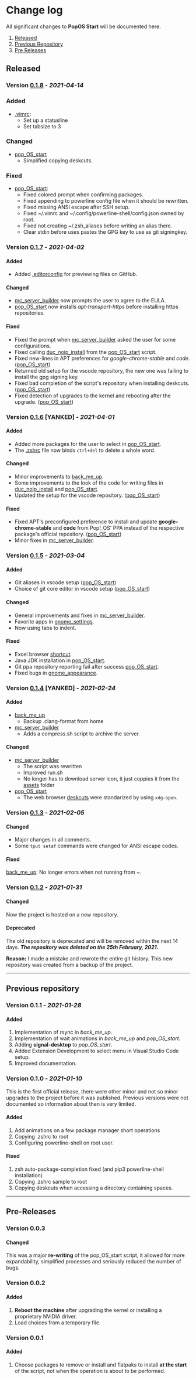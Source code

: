 # Change log
All significant changes to **PopOS Start** will be documented here.

1. [Released](#Released)
1. [Previous Repository](#Previous-repository)
1. [Pre Releases](#Pre-Releases)

## Released

### Version [0.1.8](https://github.com/nico-castell/PopOS-Setup/releases/tag/0.1.8) - *2021-04-14*
### Added
- [.vimrc](samples/vimrc):
  - Set up a statusline
  - Set tabsize to 3
### Changed
- [pop_OS_start](pop_OS_start.sh)
  - Simplified copying deskcuts.
### Fixed
- [pop_OS_start](pop_OS_start.sh):
  - Fixed colored prompt when confirming packages.
  - Fixed appending to powerline config file when it should be rewritten.
  - Fixed missing ANSI escape after SSH setup.
  - Fixed ~/.vimrc and ~/.config/powerline-shell/config.json owned by root.
  - Fixed not creating ~/.zsh_aliases before writing an alias there.
  - Clear stdin before uses pastes the GPG key to use as git signingkey.

### Version [0.1.7](https://github.com/nico-castell/PopOS-Setup/releases/tag/0.1.7) - *2021-04-02*
#### Added
- Added [.editorconfig](.editorconfig) for previewing files on GitHub.

#### Changed
- [mc_server_builder](mc_server_builder.sh) now prompts the user to agree to the EULA.
- [pop_OS_start](pop_OS_start.sh) now installs *apt-transport-https* before installing https repositories.

#### Fixed
- Fixed the prompt when [mc_server_builder](mc_server_builder.sh) asked the user for some configurations.
- Fixed calling [duc_noip_install](duc_noip_install.sh) from the [pop_OS_start](pop_OS_start.sh) script.
- Fixed new-lines in APT preferences for *google-chrome-stable* and *code*. ([pop_OS_start](pop_OS_start.sh))
- Returned old setup for the vscode repository, the new one was failing to install the gpg signing key.
- Fixed bad completion of the script's repository when installing deskcuts. ([pop_OS_start](pop_OS_start.sh))
- Fixed detection of upgrades to the kernel and rebooting after the upgrade. ([pop_OS_start](pop_OS_start.sh))

### Version [0.1.6](https://github.com/nico-castell/PopOS-Setup/tree/0.1.6) [YANKED] - *2021-04-01*
#### Added
- Added more packages for the user to select in [pop_OS_start](pop_OS_start.sh).
- The [.zshrc](samples/zshrc) file now binds `ctrl+del` to delete a whole word.

#### Changed
- Minor improvements to [back_me_up](back_me_up.sh).
- Some improvements to the look of the code for writing files in [duc_noip_install](duc_noip_install.sh) and [pop_OS_start](pop_OS_start.sh).
- Updated the setup for the vscode repository. ([pop_OS_start](pop_OS_start.sh))

#### Fixed
- Fixed APT's preconfigured preference to install and update **google-chrome-stable** and **code** from Pop!_OS' PPA instead of the respective package's official repository. ([pop_OS_start](pop_OS_start.sh))
- Minor fixes in [mc_server_builder](mc_server_builder.sh).

### Version [0.1.5](https://github.com/nico-castell/PopOS-Setup/releases/tag/0.1.5) - *2021-03-04*
#### Added
- Git aliases in vscode setup ([pop_OS_start](pop_OS_start.sh))
- Choice of git core editor in vscode setup ([pop_OS_start](pop_OS_start.sh))

#### Changed
- General improvements and fixes in [mc_server_builder](mc_server_builder.sh).
- Favorite apps in [gnome_settings](gnome_settings.sh).
- Now using tabs to indent.

#### Fixed
- Excel browser [shortcut](deskcuts/browser-msexcel.desktop).
- Java JDK installation in [pop_OS_start](pop_OS_start.sh).
- Git ppa repository reporting fail after success [pop_OS_start](pop_OS_start.sh).
- Fixed bugs in [gnome_appearance](gnome_appearance.sh).

### Version [0.1.4](https://github.com/nico-castell/PopOS-Setup/tree/0.1.4) [YANKED] - *2021-02-24*
#### Added
- [back_me_up](back_me_up.sh)
	- Backup .clang-format from home
- [mc_server_builder](mc_server_builder.sh)
	- Adds a compress.sh script to archive the server.

#### Changed
- [mc_server_builder](mc_server_builder.sh)
	- The script was rewritten
	- Improved run.sh
	- No longer has to download server icon, it just coppies it from the [assets](assets) folder
- [pop_OS_start](pop_OS_start.sh)
	- The web browser [deskcuts](deskcuts) were standarized by using `xdg-open`.

### Version [0.1.3](https://github.com/nico-castell/PopOS-Setup/releases/tag/0.1.3) - *2021-02-05*
#### Changed
* Major changes in all comments.
* Some `tput setaf` commands were changed for ANSI escape codes.

#### Fixed
[back_me_up](back_me_up.sh): No longer errors when not running from ~.

### Version [0.1.2](https://github.com/nico-castell/PopOS-Setup/releases/tag/0.1.2) - *2021-01-31*
#### Changed
Now the project is hosted on a new repository.

#### Deprecated
The old repository is deprecated and will be removed within the next 14 days. ***The repository was deleted on the 25th February, 2021.***

**Reason:** I made a mistake and rewrote the entire git history. This new repository was created from a backup of the project.

---
## Previous repository

### Version 0.1.1 - *2021-01-28*
#### Added
1. Implementation of rsync in *back_me_up*.
2. Implementation of wait animations in *back_me_up* and *pop_OS_start*.
3. Adding **signal-desktop** to *pop_OS_start*.
4. Added Extension Development to select menu in Visual Studio Code setup.
5. Improved documentation.

### Version 0.1.0 - *2021-01-10*
This is the first official release, there were other minor and not so minor upgrades to the project before it was published. Previous versions were not documented so information about then is very limited.

#### Added
1. Add animations on a few package manager short operations
2. Copying .zshrc to root
3. Configuring powerline-shell on root user.

#### Fixed
1. zsh auto-package-completion fixed (and pip3 powerline-shell installation)
2. Copying .zshrc sample to root
3. Copying deskcuts when accessing a directory containing spaces.

---
## Pre-Releases

### Version 0.0.3
#### Changed
This was a major **re-writing** of the pop_OS_start script, it allowed for more expandability, simplified processes and seriously reduced the number of bugs.

### Version 0.0.2
#### Added
1. **Reboot the machine** after upgrading the kernel or installing a proprietary NVIDIA driver.
1. Load choices from a temporary file.

### Version 0.0.1
#### Added
1. Choose packages to remove or install and flatpaks to install **at the start** of the script, not when the operation is about to be performed.
